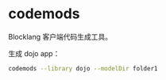 # codemods

Blocklang 客户端代码生成工具。

生成 dojo app：

```sh
codemods --library dojo --modelDir folder1
```
